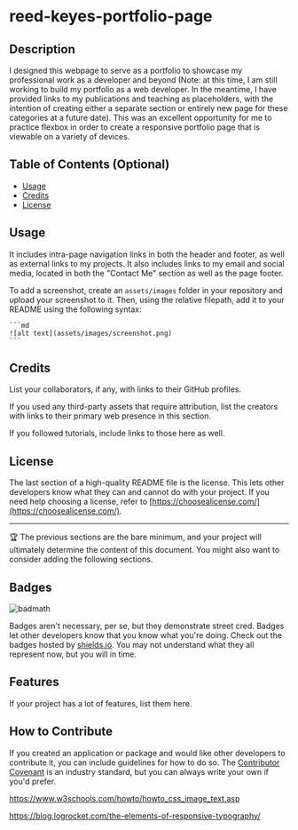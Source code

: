 # reed-keyes-portfolio-page

## Description

I designed this webpage to serve as a portfolio to showcase my professional work as a developer and beyond (Note: at this time, I am still working to build my portfolio as a web developer. In the meantime, I have provided links to my publications and teaching as placeholders, with the intention of creating either a separate section or entirely new page for these categories at a future date). This was an excellent opportunity for me to practice flexbox in order to create a responsive portfolio page that is viewable on a variety of devices.

## Table of Contents (Optional)

- [Usage](#usage)
- [Credits](#credits)
- [License](#license)

## Usage

It includes intra-page navigation links in both the header and footer, as well as external links to my projects. It also includes links to my email and social media, located in both the "Contact Me" section as well as the page footer. 

To add a screenshot, create an `assets/images` folder in your repository and upload your screenshot to it. Then, using the relative filepath, add it to your README using the following syntax:

    ```md
    ![alt text](assets/images/screenshot.png)
    ```

## Credits

List your collaborators, if any, with links to their GitHub profiles.

If you used any third-party assets that require attribution, list the creators with links to their primary web presence in this section.

If you followed tutorials, include links to those here as well.

## License

The last section of a high-quality README file is the license. This lets other developers know what they can and cannot do with your project. If you need help choosing a license, refer to [https://choosealicense.com/](https://choosealicense.com/).

---

🏆 The previous sections are the bare minimum, and your project will ultimately determine the content of this document. You might also want to consider adding the following sections.

## Badges

![badmath](https://img.shields.io/github/languages/top/lernantino/badmath)

Badges aren't necessary, per se, but they demonstrate street cred. Badges let other developers know that you know what you're doing. Check out the badges hosted by [shields.io](https://shields.io/). You may not understand what they all represent now, but you will in time.

## Features

If your project has a lot of features, list them here.

## How to Contribute

If you created an application or package and would like other developers to contribute it, you can include guidelines for how to do so. The [Contributor Covenant](https://www.contributor-covenant.org/) is an industry standard, but you can always write your own if you'd prefer.


<!-- overlay text on image -->
https://www.w3schools.com/howto/howto_css_image_text.asp

<!-- responsive text -->
https://blog.logrocket.com/the-elements-of-responsive-typography/
